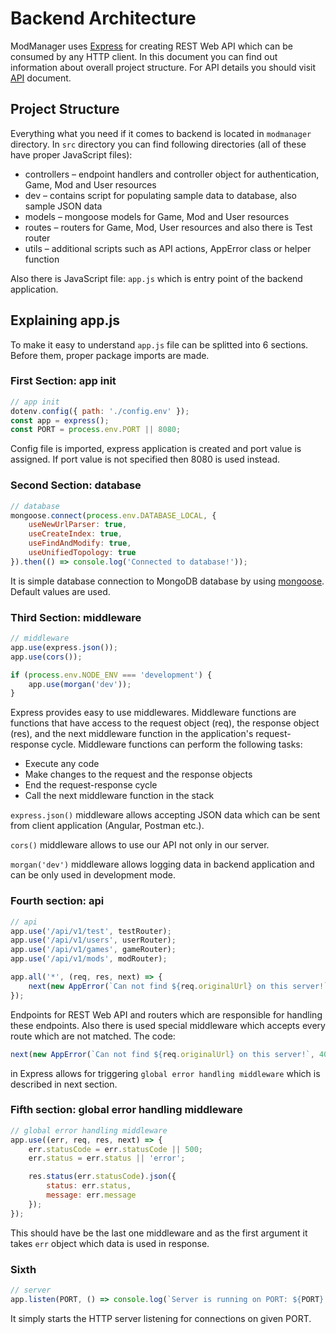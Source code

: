 # Backend Architecture

ModManager uses [Express](https://expressjs.com/) for creating REST Web API which can be consumed by any HTTP client. In this document you can find out information about overall project structure. For API details you should visit [API]() document.

## Project Structure

Everything what you need if it comes to backend is located in `modmanager` directory. In `src` directory you can find following directories (all of these have proper JavaScript files):
* controllers – endpoint handlers and controller object for authentication, Game, Mod and User resources
* dev – contains script for populating sample data to database, also sample JSON data
* models – mongoose models for Game, Mod and User resources
* routes – routers for Game, Mod, User resources and also there is Test router
* utils – additional scripts such as API actions, AppError class or helper function

Also there is JavaScript file: `app.js` which is entry point of the backend application.

## Explaining app.js

To make it easy to understand `app.js` file can be splitted into 6 sections. Before them, proper package imports are made.

### First Section: app init

```js
// app init
dotenv.config({ path: './config.env' });
const app = express();
const PORT = process.env.PORT || 8080;
```

Config file is imported, express application is created and port value is assigned. If port value is not specified then 8080 is used instead.

### Second Section: database

```js
// database
mongoose.connect(process.env.DATABASE_LOCAL, {
    useNewUrlParser: true,
    useCreateIndex: true,
    useFindAndModify: true,
    useUnifiedTopology: true
}).then(() => console.log('Connected to database!'));
```

It is simple database connection to MongoDB database by using [mongoose](https://mongoosejs.com/). Default values are used.

### Third Section: middleware

```js
// middleware
app.use(express.json());
app.use(cors());

if (process.env.NODE_ENV === 'development') {
    app.use(morgan('dev'));
}
```

Express provides easy to use middlewares. Middleware functions are functions that have access to the request object (req), the response object (res), and the next middleware function in the application's request-response cycle. Middleware functions can perform the following tasks:
* Execute any code
* Make changes to the request and the response objects
* End the request-response cycle
* Call the next middleware function in the stack

`express.json()` middleware allows accepting JSON data which can be sent from client application (Angular, Postman etc.).

`cors()` middleware allows to use our API not only in our server.

`morgan('dev')` middleware allows logging data in backend application and can be only used in development mode.

### Fourth section: api

```js
// api
app.use('/api/v1/test', testRouter);
app.use('/api/v1/users', userRouter);
app.use('/api/v1/games', gameRouter);
app.use('/api/v1/mods', modRouter);

app.all('*', (req, res, next) => {
    next(new AppError(`Can not find ${req.originalUrl} on this server!`, 404));
});
```

Endpoints for REST Web API and routers which are responsible for handling these endpoints. Also there is used special middleware which accepts every route which are not matched. The code:

```js
next(new AppError(`Can not find ${req.originalUrl} on this server!`, 404));
```

in Express allows for triggering `global error handling middleware` which is described in next section.

### Fifth section: global error handling middleware

```js
// global error handling middleware
app.use((err, req, res, next) => {
    err.statusCode = err.statusCode || 500;
    err.status = err.status || 'error';

    res.status(err.statusCode).json({
        status: err.status,
        message: err.message
    });
});
```

This should have be the last one middleware and as the first argument it takes `err` object which data is used in response.

### Sixth

```js
// server
app.listen(PORT, () => console.log(`Server is running on PORT: ${PORT}.`));
```

It simply starts the HTTP server listening for connections on given PORT.
